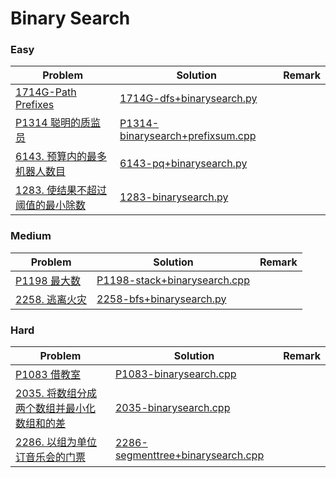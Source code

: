 # Binary Search

### Easy

| Problem | Solution | Remark |
| ------- | -------- | ------ |
| [1714G-Path Prefixes](https://codeforces.com/problemset/problem/1714/G) | [1714G-dfs+binarysearch.py](https://github.com/chuzhumin98/PythonForMillions/blob/main/Codeforces/1714/1714G-dfs+binarysearch.py) |        |
| [P1314 聪明的质监员](https://www.luogu.com.cn/problem/P1314) | [P1314-binarysearch+prefixsum.cpp](https://github.com/chuzhumin98/PythonForMillions/blob/main/luogu/P1314-binarysearch%2Bprefixsum.cpp) | |
| [6143. 预算内的最多机器人数目](https://leetcode.cn/problems/maximum-number-of-robots-within-budget/) | [6143-pq+binarysearch.py](https://github.com/chuzhumin98/PythonForMillions/blob/main/LeetCode/6143-pq%2Bbinarysearch.py) |  |
| [1283. 使结果不超过阈值的最小除数](https://leetcode.cn/problems/find-the-smallest-divisor-given-a-threshold/) | [1283-binarysearch.py](https://github.com/chuzhumin98/PythonForMillions/blob/main/LeetCode/1283-binarysearch.py) |  |



### Medium

| Problem                                                      | Solution                                                     | Remark |
| ------------------------------------------------------------ | ------------------------------------------------------------ | ------ |
| [P1198 最大数](https://www.luogu.com.cn/problem/P1198)  | [P1198-stack+binarysearch.cpp](https://github.com/chuzhumin98/PythonForMillions/blob/main/luogu/P1198-stack%2Bbinarysearch.cpp) |        |
| [2258. 逃离火灾](https://leetcode.cn/problems/escape-the-spreading-fire/) | [2258-bfs+binarysearch.py](https://github.com/chuzhumin98/PythonForMillions/blob/main/LeetCode/2258-bfs%2Bbinarysearch.py) |  |



### Hard

| Problem | Solution | Remark |
| ------- | -------- | ------ |
| [P1083 借教室](https://www.luogu.com.cn/problem/P1083)  | [P1083-binarysearch.cpp](https://github.com/chuzhumin98/PythonForMillions/blob/main/luogu/P1083-binarysearch.cpp) |        |
| [2035. 将数组分成两个数组并最小化数组和的差](https://leetcode.cn/problems/partition-array-into-two-arrays-to-minimize-sum-difference/) | [2035-binarysearch.cpp](https://github.com/chuzhumin98/PythonForMillions/blob/main/LeetCode/2035-binarysearch.cpp) |  |
| [2286. 以组为单位订音乐会的门票](https://leetcode.cn/problems/booking-concert-tickets-in-groups/) | [2286-segmenttree+binarysearch.cpp](https://github.com/chuzhumin98/PythonForMillions/blob/main/LeetCode/2286-segmenttree%2Bbinarysearch.cpp) |  |